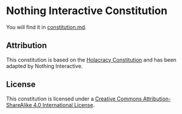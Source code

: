 # Nothing Interactive Constitution

You will find it in [constitution.md](./constitution.md).

## Attribution

This constitution is based on the [Holacracy Constitution](https://www.holacracy.org/constitution) and has been adapted by Nothing Interactive.

## License

This constitution is licensed under a [Creative Commons Attribution-ShareAlike 4.0 International License](./LICENSE).
